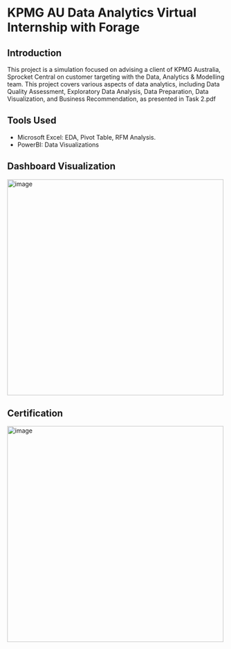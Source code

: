 # KPMG AU Data Analytics Virtual Internship with Forage

## Introduction

This project is a simulation focused on advising a client of KPMG Australia, Sprocket Central on customer targeting with the Data, Analytics & Modelling team. This project covers various aspects of data analytics, including Data Quality Assessment, Exploratory Data Analysis, Data Preparation, Data Visualization, and Business Recommendation, as presented in Task 2.pdf

## Tools Used
- Microsoft Excel: EDA, Pivot Table, RFM Analysis.
- PowerBI: Data Visualizations

## Dashboard Visualization
<img width="500" alt="image" src="https://github.com/alexander-steven/KPMG-AU-Data-Analytics/assets/74502692/cdca7dc9-c148-44e2-8ba8-b6ef81845973">

## Certification
<img width="500" alt="image" src="https://github.com/alexander-steven/KPMG-AU-Data-Analytics/assets/74502692/71420600-8687-47aa-92b5-d2ec1d1dc029">
